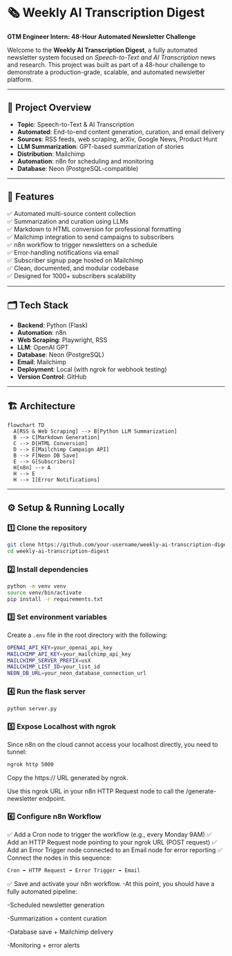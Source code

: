 # 🗞️ Weekly AI Transcription Digest

**GTM Engineer Intern: 48-Hour Automated Newsletter Challenge**

Welcome to the **Weekly AI Transcription Digest**, a fully automated newsletter system focused on *Speech-to-Text and AI Transcription* news and research. This project was built as part of a 48-hour challenge to demonstrate a production-grade, scalable, and automated newsletter platform.

---

## 📌 Project Overview

- **Topic**: Speech-to-Text & AI Transcription  
- **Automated**: End-to-end content generation, curation, and email delivery  
- **Sources**: RSS feeds, web scraping, arXiv, Google News, Product Hunt  
- **LLM Summarization**: GPT-based summarization of stories  
- **Distribution**: Mailchimp  
- **Automation**: n8n for scheduling and monitoring  
- **Database**: Neon (PostgreSQL-compatible)  

---

## 🚀 Features

✅ Automated multi-source content collection  
✅ Summarization and curation using LLMs  
✅ Markdown to HTML conversion for professional formatting  
✅ Mailchimp integration to send campaigns to subscribers  
✅ n8n workflow to trigger newsletters on a schedule  
✅ Error-handling notifications via email  
✅ Subscriber signup page hosted on Mailchimp  
✅ Clean, documented, and modular codebase  
✅ Designed for 1000+ subscribers scalability  

---

## 🗂️ Tech Stack

- **Backend**: Python (Flask)  
- **Automation**: n8n  
- **Web Scraping**: Playwright, RSS  
- **LLM**: OpenAI GPT  
- **Database**: Neon (PostgreSQL)  
- **Email**: Mailchimp  
- **Deployment**: Local (with ngrok for webhook testing)  
- **Version Control**: GitHub  

---

## 🏗️ Architecture

```mermaid
flowchart TD
  A[RSS & Web Scraping] --> B[Python LLM Summarization]
  B --> C[Markdown Generation]
  C --> D[HTML Conversion]
  D --> E[Mailchimp Campaign API]
  B --> F[Neon DB Save]
  E --> G[Subscribers]
  H[n8n] --> A
  H --> E
  H --> I[Error Notifications]
```
---
## ⚙️ Setup & Running Locally

### 1️⃣ Clone the repository

```bash
git clone https://github.com/your-username/weekly-ai-transcription-digest.git
cd weekly-ai-transcription-digest
```
### 2️⃣ Install dependencies
```bash
python -m venv venv
source venv/bin/activate
pip install -r requirements.txt
```
### 3️⃣ Set environment variables

Create a `.env` file in the root directory with the following:

```bash
OPENAI_API_KEY=your_openai_api_key
MAILCHIMP_API_KEY=your_mailchimp_api_key
MAILCHIMP_SERVER_PREFIX=usX
MAILCHIMP_LIST_ID=your_list_id
NEON_DB_URL=your_neon_database_connection_url
```
### 4️⃣ Run the flask server
```bash
python server.py
```
### 5️⃣ Expose Localhost with ngrok

Since n8n on the cloud cannot access your localhost directly, you need to tunnel:

```bash
ngrok http 5000
```
Copy the https:// URL generated by ngrok.

Use this ngrok URL in your n8n HTTP Request node to call the /generate-newsletter endpoint.

### 6️⃣ Configure n8n Workflow
✅ Add a Cron node to trigger the workflow (e.g., every Monday 9AM)
✅ Add an HTTP Request node pointing to your ngrok URL (POST request)
✅ Add an Error Trigger node connected to an Email node for error reporting
✅ Connect the nodes in this sequence:
```bash
Cron ➡️ HTTP Request ➡️ Error Trigger ➡️ Email
```
✅ Save and activate your n8n workflow.
-At this point, you should have a fully automated pipeline:

-Scheduled newsletter generation

-Summarization + content curation

-Database save + Mailchimp delivery

-Monitoring + error alerts


